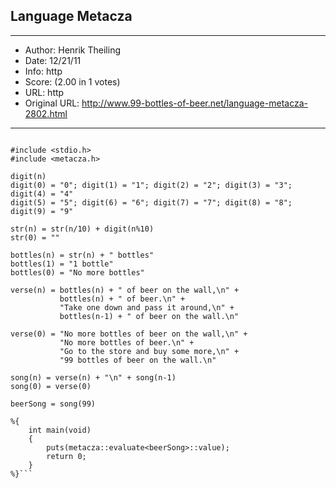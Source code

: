
## Language Metacza ##
---
- Author: Henrik Theiling
- Date: 12/21/11
- Info: http
- Score:  (2.00 in 1 votes)
- URL: http
- Original URL: http://www.99-bottles-of-beer.net/language-metacza-2802.html
---

```#! metacza --style=metacza

#include <stdio.h>
#include <metacza.h>

digit(n)
digit(0) = "0"; digit(1) = "1"; digit(2) = "2"; digit(3) = "3"; digit(4) = "4"
digit(5) = "5"; digit(6) = "6"; digit(7) = "7"; digit(8) = "8"; digit(9) = "9"

str(n) = str(n/10) + digit(n%10)
str(0) = ""

bottles(n) = str(n) + " bottles"
bottles(1) = "1 bottle"
bottles(0) = "No more bottles"

verse(n) = bottles(n) + " of beer on the wall,\n" +
           bottles(n) + " of beer.\n" +
           "Take one down and pass it around,\n" +
           bottles(n-1) + " of beer on the wall.\n"

verse(0) = "No more bottles of beer on the wall,\n" +
           "No more bottles of beer.\n" +
           "Go to the store and buy some more,\n" +
           "99 bottles of beer on the wall.\n"

song(n) = verse(n) + "\n" + song(n-1)
song(0) = verse(0)

beerSong = song(99)

%{
    int main(void)
    {
        puts(metacza::evaluate<beerSong>::value);
        return 0;
    }
%}```